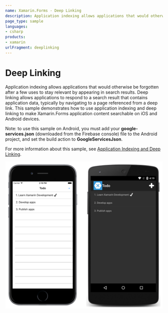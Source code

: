 ```yaml
---
name: Xamarin.Forms - Deep Linking
description: Application indexing allows applications that would otherwise be forgotten after a few uses to stay relevant by appearing in search results.
page_type: sample
languages:
- csharp
products:
- xamarin
urlFragment: deeplinking
---
```

# Deep Linking

Application indexing allows applications that would otherwise be forgotten after a few uses to stay relevant by appearing in search results. Deep linking allows applications to respond to a search result that contains application data, typically by navigating to a page referenced from a deep link. This sample demonstrates how to use application indexing and deep linking to make Xamarin.Forms application content searchable on iOS and Android devices.

Note: to use this sample on Android, you must add your **google-services.json** (downloaded from the Firebase console) file to the Android project, and set the build action to **GoogleServicesJson**.

For more information about this sample, see [Application Indexing and Deep Linking](https://developer.xamarin.com/guides/xamarin-forms/working-with/deep-linking/).

![Deep Linking application screenshot](Screenshots/01All.png "Deep Linking application screenshot")
